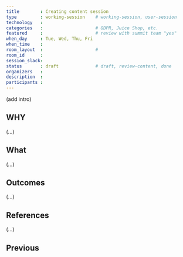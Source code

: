 ```yaml
---
title        : Creating content session
type         : working-session    # working-session, user-session
technology   :
categories   :                    # GDPR, Juice Shop, etc.
featured     :                    # review with summit team "yes"
when_day     : Tue, Wed, Thu, Fri
when_time    :
room_layout  :                    #
room_id      :
session_slack:
status       : draft              # draft, review-content, done
organizers   :
description  :
participants :
---
```



(add intro)

## WHY

(...)

## What

(...)

## Outcomes

(...)

## References

(...)


## Previous
